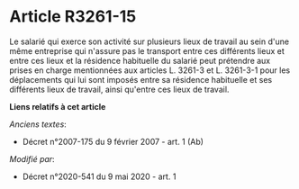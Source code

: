 # Article R3261-15

Le salarié qui exerce son activité sur plusieurs lieux de travail au sein d'une même entreprise qui n'assure pas le transport
entre ces différents lieux et entre ces lieux et la résidence habituelle du salarié peut prétendre aux prises en charge
mentionnées aux articles L. 3261-3 et L. 3261-3-1 pour les déplacements qui lui sont imposés entre sa résidence habituelle et
ses différents lieux de travail, ainsi qu'entre ces lieux de travail.

**Liens relatifs à cet article**

_Anciens textes_:

  - Décret n°2007-175 du 9 février 2007 - art. 1 (Ab)

_Modifié par_:

  - Décret n°2020-541 du 9 mai 2020 - art. 1
